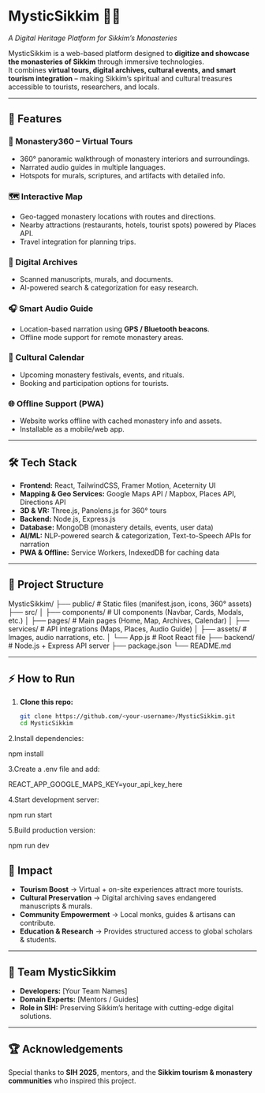 # MysticSikkim 🌄✨
*A Digital Heritage Platform for Sikkim’s Monasteries*  

MysticSikkim is a web-based platform designed to **digitize and showcase the monasteries of Sikkim** through immersive technologies.  
It combines **virtual tours, digital archives, cultural events, and smart tourism integration** – making Sikkim’s spiritual and cultural treasures accessible to tourists, researchers, and locals.  

---

## 🚀 Features

### 🏯 Monastery360 – Virtual Tours
- 360° panoramic walkthrough of monastery interiors and surroundings.  
- Narrated audio guides in multiple languages.  
- Hotspots for murals, scriptures, and artifacts with detailed info.  

### 🗺️ Interactive Map
- Geo-tagged monastery locations with routes and directions.  
- Nearby attractions (restaurants, hotels, tourist spots) powered by Places API.  
- Travel integration for planning trips.  

### 📜 Digital Archives
- Scanned manuscripts, murals, and documents.  
- AI-powered search & categorization for easy research.  

### 🎧 Smart Audio Guide
- Location-based narration using **GPS / Bluetooth beacons**.  
- Offline mode support for remote monastery areas.  

### 📅 Cultural Calendar
- Upcoming monastery festivals, events, and rituals.  
- Booking and participation options for tourists.  

### 🌐 Offline Support (PWA)
- Website works offline with cached monastery info and assets.  
- Installable as a mobile/web app.  

---

## 🛠️ Tech Stack

- **Frontend:** React, TailwindCSS, Framer Motion, Aceternity UI  
- **Mapping & Geo Services:** Google Maps API / Mapbox, Places API, Directions API  
- **3D & VR:** Three.js, Panolens.js for 360° tours  
- **Backend:** Node.js, Express.js  
- **Database:** MongoDB (monastery details, events, user data)  
- **AI/ML:** NLP-powered search & categorization, Text-to-Speech APIs for narration  
- **PWA & Offline:** Service Workers, IndexedDB for caching data  

---

## 📂 Project Structure

MysticSikkim/
├── public/ # Static files (manifest.json, icons, 360° assets)
├── src/
│ ├── components/ # UI components (Navbar, Cards, Modals, etc.)
│ ├── pages/ # Main pages (Home, Map, Archives, Calendar)
│ ├── services/ # API integrations (Maps, Places, Audio Guide)
│ ├── assets/ # Images, audio narrations, etc.
│ └── App.js # Root React file
├── backend/ # Node.js + Express API server
├── package.json
└── README.md

---


## ⚡ How to Run

1. **Clone this repo:**
   ```bash
   git clone https://github.com/<your-username>/MysticSikkim.git
   cd MysticSikkim


2.Install dependencies:

npm install

3.Create a .env file and add:

REACT_APP_GOOGLE_MAPS_KEY=your_api_key_here


4.Start development server:

npm run start


5.Build production version:

npm run dev

## 🎯 Impact

- **Tourism Boost** → Virtual + on-site experiences attract more tourists.  
- **Cultural Preservation** → Digital archiving saves endangered manuscripts & murals.  
- **Community Empowerment** → Local monks, guides & artisans can contribute.  
- **Education & Research** → Provides structured access to global scholars & students.  

---

## 👥 Team MysticSikkim

- **Developers:** [Your Team Names]  
- **Domain Experts:** [Mentors / Guides]  
- **Role in SIH:** Preserving Sikkim’s heritage with cutting-edge digital solutions.  

---

## 🏆 Acknowledgements

Special thanks to **SIH 2025**, mentors, and the **Sikkim tourism & monastery communities** who inspired this project.  
